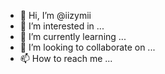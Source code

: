 - 👋 Hi, I’m @iizymii
- 👀 I’m interested in ...
- 🌱 I’m currently learning ...
- 💞️ I’m looking to collaborate on ...
- 📫 How to reach me ...

<!---
iizymii/iizymii is a ✨ special ✨ repository because its `README.md` (this file) appears on your GitHub profile.
You can click the Preview link to take a look at your changes.
--->
